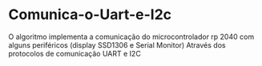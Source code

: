 # Comunica-o-Uart-e-I2c
O algoritmo implementa a comunicação do microcontrolador rp 2040 com alguns periféricos (display SSD1306 e Serial Monitor) Através dos protocolos de comunicação UART e I2C
